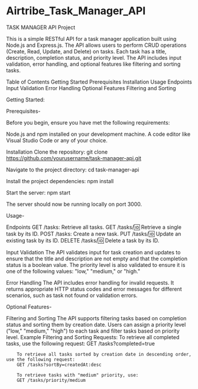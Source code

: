 # Airtribe_Task_Manager_API
TASK MANAGER API Project

This is a simple RESTful API for a task manager application built using Node.js and Express.js. The API allows users to perform CRUD operations (Create, Read, Update, and Delete) on tasks. Each task has a title, description, completion status, and priority level. The API includes input validation, error handling, and optional features like filtering and sorting tasks.

Table of Contents
Getting Started
Prerequisites
Installation
Usage
Endpoints
Input Validation
Error Handling
Optional Features
Filtering and Sorting

Getting Started:

Prerequisites-

Before you begin, ensure you have met the following requirements:

Node.js and npm installed on your development machine.
A code editor like Visual Studio Code or any of your choice.

Installation
    Clone the repository:
    git clone https://github.com/yourusername/task-manager-api.git

Navigate to the project directory:
    cd task-manager-api

Install the project dependencies:
    npm install

Start the server:
    npm start

The server should now be running locally on port 3000.

Usage-

Endpoints
    GET /tasks: Retrieve all tasks.
    GET /tasks/:id: Retrieve a single task by its ID.
    POST /tasks: Create a new task.
    PUT /tasks/:id: Update an existing task by its ID.
    DELETE /tasks/:id: Delete a task by its ID.

Input Validation
    The API validates input for task creation and updates to ensure that the title and description are not empty and that the completion status is a boolean value.
    The priority level is also validated to ensure it is one of the following values: "low," "medium," or "high."

Error Handling
    The API includes error handling for invalid requests. It returns appropriate HTTP status codes and error messages for different scenarios, such as task not found or validation errors.

Optional Features-

Filtering and Sorting
    The API supports filtering tasks based on completion status and sorting them by creation date.
    Users can assign a priority level ("low," "medium," "high") to each task and filter tasks based on priority level.
    Example Filtering and Sorting Requests:
        To retrieve all completed tasks, use the following request:
        GET /tasks?completed=true

        To retrieve all tasks sorted by creation date in descending order, use the following request:
        GET /tasks?sortBy=createdAt:desc

        To retrieve tasks with "medium" priority, use:
        GET /tasks/priority/medium